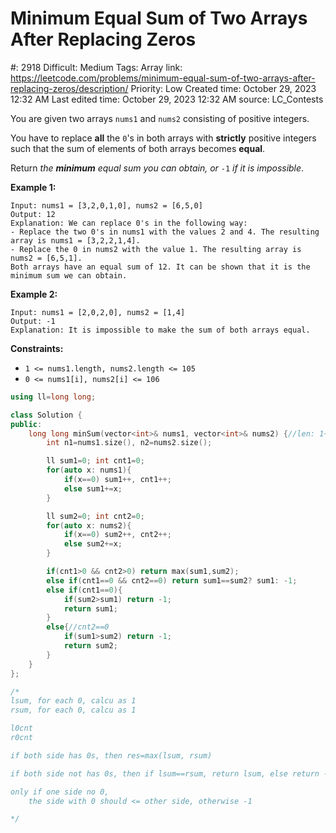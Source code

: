 # Minimum Equal Sum of Two Arrays After Replacing Zeros

#: 2918
Difficult: Medium
Tags: Array
link: https://leetcode.com/problems/minimum-equal-sum-of-two-arrays-after-replacing-zeros/description/
Priority: Low
Created time: October 29, 2023 12:32 AM
Last edited time: October 29, 2023 12:32 AM
source: LC_Contests

You are given two arrays `nums1` and `nums2` consisting of positive integers.

You have to replace **all** the `0`'s in both arrays with **strictly** positive integers such that the sum of elements of both arrays becomes **equal**.

Return *the **minimum** equal sum you can obtain, or* `-1` *if it is impossible*.

**Example 1:**

```
Input: nums1 = [3,2,0,1,0], nums2 = [6,5,0]
Output: 12
Explanation: We can replace 0's in the following way:
- Replace the two 0's in nums1 with the values 2 and 4. The resulting array is nums1 = [3,2,2,1,4].
- Replace the 0 in nums2 with the value 1. The resulting array is nums2 = [6,5,1].
Both arrays have an equal sum of 12. It can be shown that it is the minimum sum we can obtain.

```

**Example 2:**

```
Input: nums1 = [2,0,2,0], nums2 = [1,4]
Output: -1
Explanation: It is impossible to make the sum of both arrays equal.

```

**Constraints:**

- `1 <= nums1.length, nums2.length <= 105`
- `0 <= nums1[i], nums2[i] <= 106`

```cpp
using ll=long long;

class Solution {
public:
    long long minSum(vector<int>& nums1, vector<int>& nums2) {//len: 1~1e5, val: 0~1e6
        int n1=nums1.size(), n2=nums2.size();

        ll sum1=0; int cnt1=0;
        for(auto x: nums1){
            if(x==0) sum1++, cnt1++;
            else sum1+=x;
        }

        ll sum2=0; int cnt2=0;
        for(auto x: nums2){
            if(x==0) sum2++, cnt2++;
            else sum2+=x;
        }

        if(cnt1>0 && cnt2>0) return max(sum1,sum2);
        else if(cnt1==0 && cnt2==0) return sum1==sum2? sum1: -1;
        else if(cnt1==0){
            if(sum2>sum1) return -1;
            return sum1;
        }
        else{//cnt2==0
            if(sum1>sum2) return -1;
            return sum2;
        }
    }
};

/*
lsum, for each 0, calcu as 1
rsum, for each 0, calcu as 1

l0cnt 
r0cnt

if both side has 0s, then res=max(lsum, rsum)

if both side not has 0s, then if lsum==rsum, return lsum, else return -1

only if one side no 0, 
    the side with 0 should <= other side, otherwise -1

*/
```